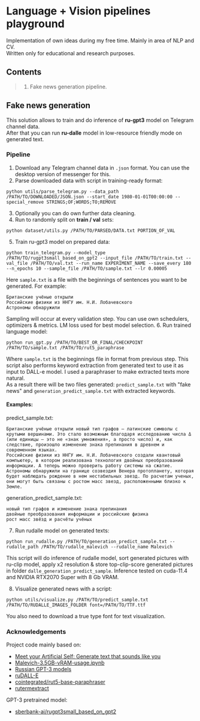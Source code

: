 # Language + Vision pipelines playground
Implementation of own ideas during my free time. Mainly in area of NLP and CV.  
Written only for educational and research purposes.  

## Contents
> 1. Fake news generation pipeline.

## Fake news generation
This solution allows to train and do inference of **ru-gpt3** model on Telegram channel data.  
After that you can run **ru-dalle** model in low-resource friendly mode on generated text.
### Pipeline
1. Download any Telegram channel data in `.json` format. You can use the desktop version of messenger for this.  
2. Parse downloaded data with script in training-ready format: 
```
python utils/parse_telegram.py --data_path /PATH/TO/DOWNLOADED/JSON.json --start_date 1980-01-01T00:00:00 --special_remove STRINGS;OF;WORDS;TO;REMOVE
```
3. Optionally you can do own further data cleaning.
4. Run to randomly split on **train / val** sets:
```
python dataset/utils.py /PATH/TO/PARSED/DATA.txt PORTION_OF_VAL
```
5. Train ru-gpt3 model on prepared data:
```
python train_telegram.py --model_type /PATH/TO/rugpt3small_based_on_gpt2 --input_file /PATH/TO/train.txt --val_file /PATH/TO/val.txt --run_name EXPERIMENT_NAME --save_every 180 --n_epochs 10 --sample_file /PATH/TO/sample.txt --lr 0.00005
```
Here `sample.txt` is a file with the beginnings of sentences you want to be generated. For example:
```
Британские учёные открыли
Российские физики из ННГУ им. Н.И. Лобачевского
Астрономы обнаружили
```
Sampling will occur at every validation step. You can use own schedulers, optimizers & metrics.
LM loss used for best model selection.
6. Run trained language model:  
```
python run_gpt.py /PATH/TO/BEST_OR_FINAL/CHECKPOINT /PATH/TO/sample.txt /PATH/TO/rut5_paraphrase
```
Where `sample.txt` is the beginnings file in format from previous step.
This script also performs keyword extraction from generated text to use it as input to DALL-e model.
I used a paraphraser to make extracted texts more natural.  
As a result there will be two files generated: `predict_sample.txt` with "fake news" and `generation_predict_sample.txt` with extracted keywords.  
#### Examples: 
predict_sample.txt:  
```
Британские учёные открыли новый тип графов — латинские символы с крутыми вершинами. Это стало возможным благодаря исследованию числа Δ (или единицы — это не «знак умножения», а просто число) и, как следствие, произошло изменение знака препинания в древнем и современном языках.
Российские физики из ННГУ им. Н.И. Лобачевского создали квантовый компьютер, в котором реализована технология двойных преобразований информации. А теперь можно проверить работу системы на сжатие.
Астрономы обнаружили на границе созвездия Венера протопланету, которая будет наблюдать рождение в нем нестабильных звезд. По расчетам ученых, они могут быть связаны с ростом масс звезд, расположенными близко к Земле.
```

generation_predict_sample.txt:
```
новый тип графов и изменение знака препинания
двойные преобразования информации и российские физика
рост масс звёзд и расчёты учёных
```
7. Run rudalle model on generated texts:  
```
python run_rudalle.py /PATH/TO/generation_predict_sample.txt --rudalle_path /PATH/TO/rudalle_malevich --rudalle_name Malevich
```
This script will do inference of rudalle model, sort generated pictures with ru-clip model, apply x2 resolution & store 
top-clip-score generated pictures in folder `dalle_generation_predict_sample`. Inference tested on cuda-11.4 and
NVIDIA RTX2070 Super with 8 Gb VRAM.  

8. Visualize generated news with a script:
```
python utils/visualize.py /PATH/TO/predict_sample.txt /PATH/TO/RUDALLE_IMAGES_FOLDER font=/PATH/TO/TTF.ttf
```
You also need to download a true type font for text visualization.


### Acknowledgements
Project code mainly based on:  
- [Meet your Artificial Self: Generate text that sounds like you](https://github.com/mar-muel/artificial-self-AMLD-2020)  
- [Malevich-3.5GB-vRAM-usage.ipynb](https://colab.research.google.com/drive/1AoolDYePUpPkRCKIu0cP9zV7lX5QGD3Z)
- [Russian GPT-3 models](https://github.com/ai-forever/ru-gpts)
- [ruDALL-E](https://github.com/ai-forever/ru-dalle)
- [cointegrated/rut5-base-paraphraser](https://huggingface.co/cointegrated/rut5-base-paraphraser)
- [rutermextract](https://github.com/igor-shevchenko/rutermextract)

GPT-3 pretrained model:
- [sberbank-ai/rugpt3small_based_on_gpt2](https://huggingface.co/sberbank-ai/rugpt3small_based_on_gpt2)
